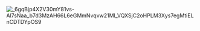 

![_6gqBjp4X2V30mY81vs-Al7sNaa_b7d3MzAH66L6eGMmNvqvw21Ml_VQXSjC2oHPLM3Xys7egMtiELnCDTDYpOS9](https://github.com/user-attachments/assets/7510fce9-7eea-4787-bc70-a629cef06bd3)
